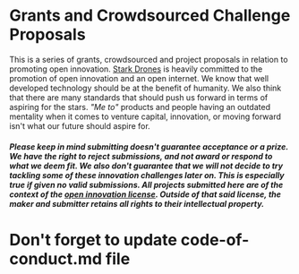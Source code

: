 # Grants and Crowdsourced Challenge Proposals
This is a series of grants, crowdsourced and project proposals in relation to promoting open innovation. [Stark Drones](https://www.starkdrones.org) is heavily committed to the promotion of open innovation and an open internet. We know that well developed technology should be at the benefit of humanity. We also think that there are many standards that should push us forward in terms of aspiring for the stars. *"Me to"* products and people having an outdated mentality when it comes to venture capital, innovation, or moving forward isn't what our future should aspire for.

##### Please keep in mind submitting doesn't guarantee acceptance or a prize. We have the right to reject submissions, and not award or respond to what we deem fit. We also don't guarantee that we will not decide to try tackling some of these innovation challenges later on. This is especially true if given no valid submissions. All projects submitted here are of the context of the [open innovation license](https://github.com/StarkDrones/OIN). Outside of that said license, the maker and submitter retains all rights to their intellectual property.

# Don't forget to update code-of-conduct.md file

